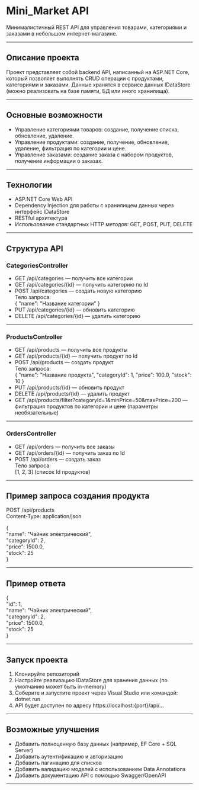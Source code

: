 # Mini_Market API

Минималистичный REST API для управления товарами, категориями и заказами в небольшом интернет-магазине.

---

## Описание проекта

Проект представляет собой backend API, написанный на ASP.NET Core, который позволяет выполнять CRUD операции с продуктами, категориями и заказами. Данные хранятся в сервисе данных IDataStore (можно реализовать на базе памяти, БД или иного хранилища).

---

## Основные возможности

- Управление категориями товаров: создание, получение списка, обновление, удаление.
- Управление продуктами: создание, получение, обновление, удаление, фильтрация по категории и цене.
- Управление заказами: создание заказа с набором продуктов, получение информации о заказах.

---

## Технологии

- ASP.NET Core Web API
- Dependency Injection для работы с хранилищем данных через интерфейс IDataStore
- RESTful архитектура
- Использование стандартных HTTP методов: GET, POST, PUT, DELETE

---

## Структура API

### CategoriesController

- GET /api/categories — получить все категории
- GET /api/categories/{id} — получить категорию по Id
- POST /api/categories — создать новую категорию  
  Тело запроса:  
  {
    "name": "Название категории"
  }
- PUT /api/categories/{id} — обновить категорию
- DELETE /api/categories/{id} — удалить категорию

---

### ProductsController

- GET /api/products — получить все продукты
- GET /api/products/{id} — получить продукт по Id
- POST /api/products — создать продукт  
  Тело запроса:  
  {
    "name": "Название продукта",
    "categoryId": 1,
    "price": 100.0,
    "stock": 10
  }
- PUT /api/products/{id} — обновить продукт
- DELETE /api/products/{id} — удалить продукт
- GET /api/products/filter?categoryId=1&minPrice=50&maxPrice=200 — фильтрация продуктов по категории и цене (параметры необязательные)

---

### OrdersController

- GET /api/orders — получить все заказы
- GET /api/orders/{id} — получить заказ по Id
- POST /api/orders — создать заказ  
  Тело запроса:  
  [1, 2, 3] (список Id продуктов)

---

## Пример запроса создания продукта

POST /api/products  
Content-Type: application/json  

{  
  "name": "Чайник электрический",  
  "categoryId": 2,  
  "price": 1500.0,  
  "stock": 25  
}

---

## Пример ответа

{  
  "id": 1,  
  "name": "Чайник электрический",  
  "categoryId": 2,  
  "price": 1500.0,  
  "stock": 25  
}

---

## Запуск проекта

1. Клонируйте репозиторий  
2. Настройте реализацию IDataStore для хранения данных (по умолчанию может быть in-memory)  
3. Соберите и запустите проект через Visual Studio или командой:  
dotnet run  
4. API будет доступен по адресу https://localhost:{port}/api/...

---

## Возможные улучшения

- Добавить полноценную базу данных (например, EF Core + SQL Server)  
- Добавить аутентификацию и авторизацию  
- Добавить пагинацию для списков  
- Добавить валидацию моделей с использованием Data Annotations  
- Добавить документацию API с помощью Swagger/OpenAPI

---
